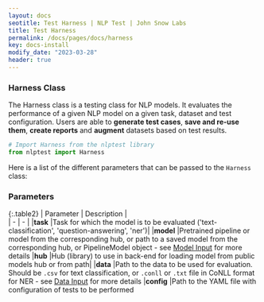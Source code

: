 ```yaml
---
layout: docs
seotitle: Test Harness | NLP Test | John Snow Labs
title: Test Harness
permalink: /docs/pages/docs/harness
key: docs-install
modify_date: "2023-03-28"
header: true
---
```


<div class="main-docs" markdown="1"><div class="h3-box" markdown="1">

### Harness Class

The Harness class is a testing class for NLP models. It evaluates the performance of a given NLP model on a given task, dataset and test configuration. Users are able to **generate test cases**, **save and re-use them**, **create reports** and **augment** datasets based on test results.

```python
# Import Harness from the nlptest library
from nlptest import Harness
```

Here is a list of the different parameters that can be passed to the `Harness` class:

</div><div class="h3-box" markdown="1">

### Parameters
 

{:.table2}
| Parameter   | Description |  
| - | - | 
|**task**     |Task for which the model is to be evaluated ('text-classification', 'question-answering', 'ner')|
|**model**    |Pretrained pipeline or model from the corresponding hub, or path to a saved model from the corresponding hub, or PipelineModel object - see [Model Input](https://nlptest.org/docs/pages/docs/model_input) for more details
|**hub**      |Hub (library) to use in back-end for loading model from public models hub or from path|
|**data**     |Path to the data to be used for evaluation. Should be `.csv` for text classification, or `.conll` or `.txt` file in CoNLL format for NER - see [Data Input](https://nlptest.org/docs/pages/docs/data_input) for more details
|**config**   |Path to the YAML file with configuration of tests to be performed

</div></div>